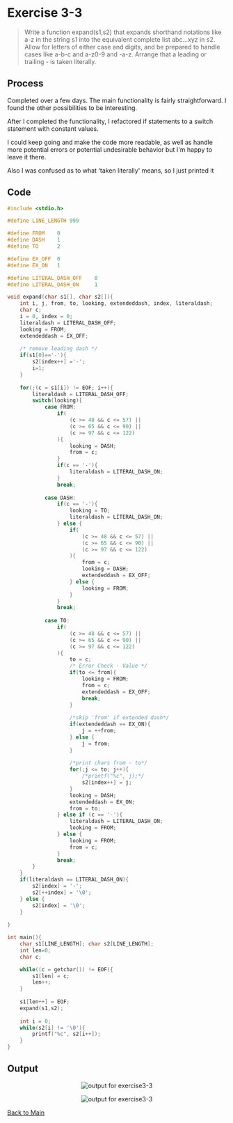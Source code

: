# Exercise 3-3

> Write a function expand(s1,s2) that expands shorthand notations 
 like a-z in the string s1 into the equivalent complete list 
 abc...xyz in s2. Allow for letters of either case and digits, 
 and be prepared to handle cases like a-b-c and a-z0-9 
 and -a-z. Arrange that a leading or trailing - is taken literally.

## Process
Completed over a few days. The main functionality is fairly straightforward.
I found the other possibilities to be interesting.

After I completed the functionality, I refactored if statements to a switch statement with constant
values. 

I could keep going and make the code more readable, as well as handle 
more potential errors or potential undesirable behavior but I'm happy to leave it there.

Also I was confused as to what 'taken literally' means, so I just printed it

## Code
```c
#include <stdio.h>

#define LINE_LENGTH 999

#define FROM    0
#define DASH    1
#define TO      2

#define EX_OFF  0
#define EX_ON   1

#define LITERAL_DASH_OFF    0
#define LITERAL_DASH_ON     1

void expand(char s1[], char s2[]){
    int i, j, from, to, looking, extendeddash, index, literaldash;
    char c;
    i = 0, index = 0;
    literaldash = LITERAL_DASH_OFF;
    looking = FROM;
    extendeddash = EX_OFF;
    
    /* remove leading dash */
    if(s1[0]=='-'){
        s2[index++] ='-';
        i=1;
    }
    
    for(;(c = s1[i]) != EOF; i++){
        literaldash = LITERAL_DASH_OFF;
        switch(looking){
            case FROM:
                if(
                    (c >= 48 && c <= 57) ||
                    (c >= 65 && c <= 90) ||
                    (c >= 97 && c <= 122)
                ){
                    looking = DASH;
                    from = c;
                }
                if(c == '-'){
                    literaldash = LITERAL_DASH_ON;
                }
                break;
            
            case DASH:
                if(c == '-'){
                    looking = TO;
                    literaldash = LITERAL_DASH_ON;
                } else {
                    if(
                        (c >= 48 && c <= 57) ||
                        (c >= 65 && c <= 90) ||
                        (c >= 97 && c <= 122)
                    ){
                        from = c;
                        looking = DASH;
                        extendeddash = EX_OFF;
                    } else {
                        looking = FROM;
                    }
                }
                break;
            
            case TO:
                if(
                    (c >= 48 && c <= 57) ||
                    (c >= 65 && c <= 90) ||
                    (c >= 97 && c <= 122)
                ){
                    to = c;
                    /* Error Check - Value */
                    if(to <= from){
                        looking = FROM;
                        from = c;
                        extendeddash = EX_OFF;
                        break;
                    }
                    
                    /*skip 'from' if extended dash*/
                    if(extendeddash == EX_ON){
                        j = ++from;
                    } else {
                        j = from;
                    }
                    
                    /*print chars from - to*/
                    for(;j <= to; j++){
                        /*printf("%c", j);*/
                        s2[index++] = j;
                    }                    
                    looking = DASH;
                    extendeddash = EX_ON;
                    from = to;
                } else if (c == '-'){
                    literaldash = LITERAL_DASH_ON;
                    looking = FROM;
                } else {
                    looking = FROM;
                    from = c;
                }
                break;
        }
    }
    if(literaldash == LITERAL_DASH_ON){
        s2[index] = '-';
        s2[++index] = '\0';    
    } else {
        s2[index] = '\0';
    }
    
}

int main(){
    char s1[LINE_LENGTH]; char s2[LINE_LENGTH];
    int len=0;
    char c;

    while((c = getchar()) != EOF){
        s1[len] = c;
        len++;
    }
    
    s1[len++] = EOF;
    expand(s1,s2);
    
    int i = 0;
    while(s2[i] != '\0'){
        printf("%c", s2[i++]);
    }
}
```

## Output
<p align="center">
    <image src="../assets/exercise3-3_output1.jpg" alt="output for exercise3-3" />
</p>
<p align="center">
    <image src="../assets/exercise3-3_output2.jpg" alt="output for exercise3-3" />
</p>

[Back to Main](../readme.md)

